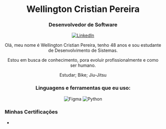<!-- Header -->
<h1 align="center">Wellington Cristian Pereira </h1>
<h3 align="center">Desenvolvedor de Software</h3>

<!-- Social icons -->
<p align="center">
  <a href="https://www.linkedin.com/" target="_blank">
    <img src="https://img.shields.io/badge/-LinkedIn-0077B5?style=flat-square&logo=Linkedin&logoColor=white" alt="LinkedIn">
  </a>

<!-- Introduction -->
<p align="center">
  Olá, meu nome é Wellington Cristian Pereira, tenho 48 anos e sou estudante de Desenvolvimento de Sistemas.
</p>
<p align="center">
  Estou em busca de conhecimento, pora evoluir profissionalmente e como ser humano.

<p align="center">
Estudar; Bike; Jiu-Jitsu 

<!-- Languages and tools -->
<h3 align="center">Linguagens e ferramentas que eu uso:</h3>
<p align="center">
  <img src="https://img.shields.io/badge/-Figma-F24E1E?logo=figma&logoColor=white&style=flat-square" alt="Figma">
  <img src="https://img.shields.io/badge/-Python-3776AB?logo=python&logoColor=white&style=flat-square" alt="Python">
 
</p>
</p>

### Minhas Certificações

- 
